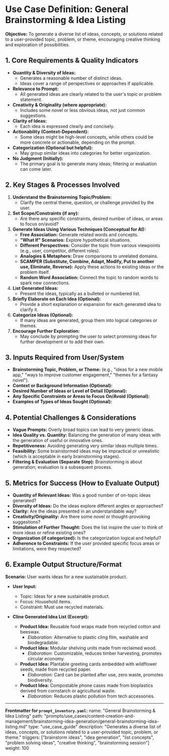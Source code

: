 # Use Case Definition: General Brainstorming & Idea Listing

**Objective:** To generate a diverse list of ideas, concepts, or solutions related to a user-provided topic, problem, or theme, encouraging creative thinking and exploration of possibilities.

## 1. Core Requirements & Quality Indicators

*   **Quantity & Diversity of Ideas:**
    *   Generates a reasonable number of distinct ideas.
    *   Ideas cover a range of perspectives or approaches if applicable.
*   **Relevance to Prompt:**
    *   All generated ideas are clearly related to the user's topic or problem statement.
*   **Creativity & Originality (where appropriate):**
    *   Includes some novel or less obvious ideas, not just common suggestions.
*   **Clarity of Ideas:**
    *   Each idea is expressed clearly and concisely.
*   **Actionability (Context-Dependent):**
    *   Some ideas might be high-level concepts, while others could be more concrete or actionable, depending on the prompt.
*   **Categorization (Optional but helpful):**
    *   May group similar ideas into categories for better organization.
*   **No Judgment (Initially):**
    *   The primary goal is to generate many ideas; filtering or evaluation can come later.

## 2. Key Stages & Processes Involved

1.  **Understand the Brainstorming Topic/Problem:**
    *   Clarify the central theme, question, or challenge provided by the user.
2.  **Set Scope/Constraints (if any):**
    *   Are there any specific constraints, desired number of ideas, or areas to focus on/avoid?
3.  **Generate Ideas Using Various Techniques (Conceptual for AI):**
    *   **Free Association:** Generate related words and concepts.
    *   **"What If" Scenarios:** Explore hypothetical situations.
    *   **Different Perspectives:** Consider the topic from various viewpoints (e.g., user, competitor, different roles).
    *   **Analogies & Metaphors:** Draw comparisons to unrelated domains.
    *   **SCAMPER (Substitute, Combine, Adapt, Modify, Put to another use, Eliminate, Reverse):** Apply these actions to existing ideas or the problem itself.
    *   **Random Word Association:** Connect the topic to random words to spark new connections.
4.  **List Generated Ideas:**
    *   Present the ideas, typically as a bulleted or numbered list.
5.  **Briefly Elaborate on Each Idea (Optional):**
    *   Provide a short explanation or expansion for each generated idea to clarify it.
6.  **Categorize Ideas (Optional):**
    *   If many ideas are generated, group them into logical categories or themes.
7.  **Encourage Further Exploration:**
    *   May conclude by prompting the user to select promising ideas for further development or to add their own.

## 3. Inputs Required from User/System

*   **Brainstorming Topic, Problem, or Theme:** (e.g., "ideas for a new mobile app," "ways to improve customer engagement," "themes for a fantasy novel").
*   **Context or Background Information (Optional):**
*   **Desired Number of Ideas or Level of Detail (Optional):**
*   **Any Specific Constraints or Areas to Focus On/Avoid (Optional):**
*   **Examples of Types of Ideas Sought (Optional):**

## 4. Potential Challenges & Considerations

*   **Vague Prompts:** Overly broad topics can lead to very generic ideas.
*   **Idea Quality vs. Quantity:** Balancing the generation of many ideas with the generation of useful or innovative ones.
*   **Repetitiveness:** Avoiding generating very similar ideas multiple times.
*   **Feasibility:** Some brainstormed ideas may be impractical or unrealistic (which is acceptable in early brainstorming stages).
*   **Filtering & Evaluation (Separate Step):** Brainstorming is about generation; evaluation is a subsequent process.

## 5. Metrics for Success (How to Evaluate Output)

*   **Quantity of Relevant Ideas:** Was a good number of on-topic ideas generated?
*   **Diversity of Ideas:** Do the ideas explore different angles or approaches?
*   **Clarity:** Are the ideas presented in an understandable way?
*   **Creativity/Originality:** Are there some novel or thought-provoking suggestions?
*   **Stimulation of Further Thought:** Does the list inspire the user to think of more ideas or refine existing ones?
*   **Organization (if categorized):** Is the categorization logical and helpful?
*   **Adherence to Constraints:** If the user provided specific focus areas or limitations, were they respected?

## 6. Example Output Structure/Format
**Scenario:** User wants ideas for a new sustainable product.
*   **User Input:**
    *   Topic: Ideas for a new sustainable product.
    *   Focus: Household items.
    *   Constraint: Must use recycled materials.

*   **Cline Generated Idea List (Excerpt):**
    *   **Product Idea:** Reusable food wraps made from recycled cotton and beeswax.
        *   *Elaboration:* Alternative to plastic cling film, washable and biodegradable.
    *   **Product Idea:** Modular shelving units made from reclaimed wood.
        *   *Elaboration:* Customizable, reduces timber harvesting, promotes circular economy.
    *   **Product Idea:** Plantable greeting cards embedded with wildflower seeds, made from recycled paper.
        *   *Elaboration:* Card can be planted after use, zero waste, promotes biodiversity.
    *   **Product Idea:** Compostable phone cases made from bioplastics derived from cornstarch or agricultural waste.
        *   *Elaboration:* Reduces plastic pollution from tech accessories.

---
**Frontmatter for `prompt_inventory.yaml`:**
name: "General Brainstorming & Idea Listing"
path: "prompts/use_cases/content-creation-and-management/brainstorming-idea-generation/general-brainstorming-idea-listing.md"
type: "use_case_guide"
description: "Generates a diverse list of ideas, concepts, or solutions related to a user-provided topic, problem, or theme."
triggers: ["brainstorm ideas", "idea generation", "list concepts", "problem solving ideas", "creative thinking", "brainstorming session"]
weight: 100

